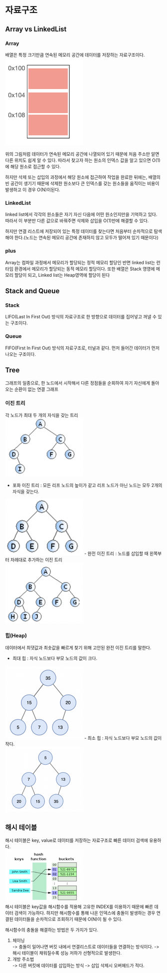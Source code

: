 # 자료구조
## Array vs LinkedList
### Array
   배열은 특정 크기만큼 연속된 메모리 공간에 데이터를 저장하는 자료구조이다. <br>
<img src="../../images/datastructure/array.png" width=250px>
   
위의 그림처럼 데이터가 연속된 메모리 공간에 나열되어 있기 때문에 처음 주소만 알면 다른 위치도 쉽게 알 수 있다. 
따라서 찾고자 하는 원소의 인덱스 값을 알고 있으면 O(1)에 해당 원소로 접근할 수 있다. 

하지만 삭제 또는 삽입의 과정에서 해당 원소에 접근하여 작업을 완료한 뒤에는, 배열의 빈 공간이 생기기 때문에 삭제한 원소보다 큰 인덱스를 갖는 원소들을 움직이는 비용이 발생하고 이 경우 O(N)이된다. 

### LinkedList
linked list에서 각각의 원소들은 자기 자신 다음에 어떤 원소인지만을 기억하고 있다. 따라서 이 부분만 다른 값으로 바꿔주면 삭제와 삽입을 O(1)만에 해결할 수 있다.

하지만 연결 리스트에 저장되어 있는 특정 데이터를 찾는다면 처음부터 순차적으로 탐색해야 한다.(노드는 연속된 메모리 공간에 존재하지 않고 모두가 떨어져 있기 때문이다)

### plus
Array는 컴파일 과정에서 메모리가 할당되는 정적 메모리 할당인 반면 linked list는 런타임 환경에서 메모리가 할당되는 동적 메모리 할당이다.
또한 배열은 Stack 영영에 메모리 할당이 되고, Linked list는 Heap영역에 할당이 된다

## Stack and Queue
### Stack 
LIFO(Last In First Out) 방식의 자료구조로 한 방향으로 데이터를 집어넣고 꺼낼 수 있는 구조이다.

### Queue
FIFO(First In First Out) 방식의 자료구조로, 터널과 같다. 먼저 들어간 데이터가 먼저 나오는 구조이다. 


## Tree
그래프의 일종으로, 한 노드에서 시작해서 다른 정점들을 순회하여 자기 자신에게 돌아오는 순환이 없는 연결 그래프

### 이진 트리
각 노드가 최대 두 개의 자식을 갖는 트리 <br>
<img src="../../images/datastructure/이진트리.png" width=250>
 - 포화 이진 트리 : 모든 리프 노드의 높이가 같고 리프 노드가 아닌 노드는 모두 2개의 자식을 갖는다. <br>
<img src="../../images/datastructure/포화이진트리.png" width=250>
 - 완전 이진 트리 : 노드를 삽입할 때 왼쪽부터 차례대로 추가하는 이진 트리 <br>
<img src="../../images/datastructure/완전이진트리.png" width=250>


### 힙(Heap)
데이터에서 최댓값과 최솟값을 빠르게 찾기 위해 고안된 완전 이진 트리를 말한다. 
- 최대 힙 : 자식 노드보다 부모 노드의 값이 크다. <br>
<img src="../../images/datastructure/맥스힙.png" width=250>
- 최소 힙 : 자식 노드보다 부모 노드의 값이 작다. <br>
<img src="../../images/datastructure/민힙.png" width=250>

## 해시 테이블
해시 테이블은 key, value로 데이터를 저장하는 자료구조로 빠른 데이터 검색에 유용하다. <br>
<img src="../../images/datastructure/해시테이블.png" width=250> <br>
해시 테이블은 key값을 해시함수를 적용해 고유한 INDEX를 이용하기 때문에 빠른 데이터 검색이 가능하다.
하지만 해시함수를 통해 나온 인덱스에 충돌이 발생하는 경우 연결된 데이터들을 순차적으로 조회하기 때문에 O(N)이 될 수 있다.

해시함수의 충돌을 해결하는 방법은 두 가지가 있다.
1. 체이닝 <br>
  -> 충돌이 일어나면 버킷 내에서 연결리스트로 데이터들을 연결하는 방식이다.
  -> 해시 테이블이 채워질수록 성능 저하가 선형적으로 발생한다.
2. 개방 주소법 <br>
  -> 다른 버킷에 데이터를 삽입하는 방식
  -> 삽입 삭제시 오버헤드가 적다.


